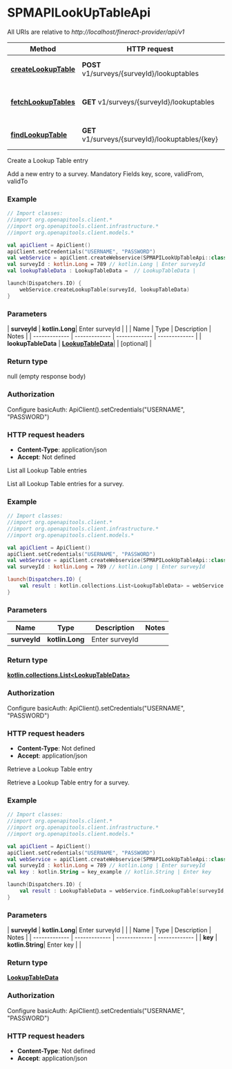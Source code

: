 # SPMAPILookUpTableApi

All URIs are relative to *http://localhost/fineract-provider/api/v1*

| Method | HTTP request | Description |
| ------------- | ------------- | ------------- |
| [**createLookupTable**](SPMAPILookUpTableApi.md#createLookupTable) | **POST** v1/surveys/{surveyId}/lookuptables | Create a Lookup Table entry |
| [**fetchLookupTables**](SPMAPILookUpTableApi.md#fetchLookupTables) | **GET** v1/surveys/{surveyId}/lookuptables | List all Lookup Table entries |
| [**findLookupTable**](SPMAPILookUpTableApi.md#findLookupTable) | **GET** v1/surveys/{surveyId}/lookuptables/{key} | Retrieve a Lookup Table entry |



Create a Lookup Table entry

Add a new entry to a survey.  Mandatory Fields key, score, validFrom, validTo

### Example
```kotlin
// Import classes:
//import org.openapitools.client.*
//import org.openapitools.client.infrastructure.*
//import org.openapitools.client.models.*

val apiClient = ApiClient()
apiClient.setCredentials("USERNAME", "PASSWORD")
val webService = apiClient.createWebservice(SPMAPILookUpTableApi::class.java)
val surveyId : kotlin.Long = 789 // kotlin.Long | Enter surveyId
val lookupTableData : LookupTableData =  // LookupTableData | 

launch(Dispatchers.IO) {
    webService.createLookupTable(surveyId, lookupTableData)
}
```

### Parameters
| **surveyId** | **kotlin.Long**| Enter surveyId | |
| Name | Type | Description  | Notes |
| ------------- | ------------- | ------------- | ------------- |
| **lookupTableData** | [**LookupTableData**](LookupTableData.md)|  | [optional] |

### Return type

null (empty response body)

### Authorization


Configure basicAuth:
    ApiClient().setCredentials("USERNAME", "PASSWORD")

### HTTP request headers

 - **Content-Type**: application/json
 - **Accept**: Not defined


List all Lookup Table entries

List all Lookup Table entries for a survey.

### Example
```kotlin
// Import classes:
//import org.openapitools.client.*
//import org.openapitools.client.infrastructure.*
//import org.openapitools.client.models.*

val apiClient = ApiClient()
apiClient.setCredentials("USERNAME", "PASSWORD")
val webService = apiClient.createWebservice(SPMAPILookUpTableApi::class.java)
val surveyId : kotlin.Long = 789 // kotlin.Long | Enter surveyId

launch(Dispatchers.IO) {
    val result : kotlin.collections.List<LookupTableData> = webService.fetchLookupTables(surveyId)
}
```

### Parameters
| Name | Type | Description  | Notes |
| ------------- | ------------- | ------------- | ------------- |
| **surveyId** | **kotlin.Long**| Enter surveyId | |

### Return type

[**kotlin.collections.List&lt;LookupTableData&gt;**](LookupTableData.md)

### Authorization


Configure basicAuth:
    ApiClient().setCredentials("USERNAME", "PASSWORD")

### HTTP request headers

 - **Content-Type**: Not defined
 - **Accept**: application/json


Retrieve a Lookup Table entry

Retrieve a Lookup Table entry for a survey.

### Example
```kotlin
// Import classes:
//import org.openapitools.client.*
//import org.openapitools.client.infrastructure.*
//import org.openapitools.client.models.*

val apiClient = ApiClient()
apiClient.setCredentials("USERNAME", "PASSWORD")
val webService = apiClient.createWebservice(SPMAPILookUpTableApi::class.java)
val surveyId : kotlin.Long = 789 // kotlin.Long | Enter surveyId
val key : kotlin.String = key_example // kotlin.String | Enter key

launch(Dispatchers.IO) {
    val result : LookupTableData = webService.findLookupTable(surveyId, key)
}
```

### Parameters
| **surveyId** | **kotlin.Long**| Enter surveyId | |
| Name | Type | Description  | Notes |
| ------------- | ------------- | ------------- | ------------- |
| **key** | **kotlin.String**| Enter key | |

### Return type

[**LookupTableData**](LookupTableData.md)

### Authorization


Configure basicAuth:
    ApiClient().setCredentials("USERNAME", "PASSWORD")

### HTTP request headers

 - **Content-Type**: Not defined
 - **Accept**: application/json


